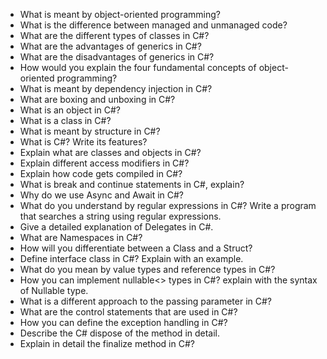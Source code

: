 - What is meant by object-oriented programming?
- What is the difference between managed and unmanaged code?
- What are the different types of classes in C#?
- What are the advantages of generics in C#?
- What are the disadvantages of generics in C#?
- How would you explain the four fundamental concepts of object-oriented programming? 
- What is meant by dependency injection in C#?
- What are boxing and unboxing in C#?
- What is an object in C#?
-  What is a class in C#?
- What is meant by structure in C#?
- What is C#? Write its features?
-  Explain what are classes and objects in C#?
- Explain different access modifiers in C#?
- Explain how code gets compiled in C#?
- What is break and continue statements in C#, explain?
-  Why do we use Async and Await in C#?
- What do you understand by regular expressions in C#? Write a program that searches a string using regular expressions.
-  Give a detailed explanation of Delegates in C#.
- What are Namespaces in C#?
-  How will you differentiate between a Class and a Struct?
- Define interface class in C#? Explain with an example.
- What do you mean by value types and reference types in C#?
- How you can implement nullable<> types in C#? explain with the syntax of Nullable type.
- What is a different approach to the passing parameter in C#?
-  What are the control statements that are used in C#?
- How you can define the exception handling in C#?
- Describe the C# dispose of the method in detail.
-  Explain in detail the finalize method in C#?

